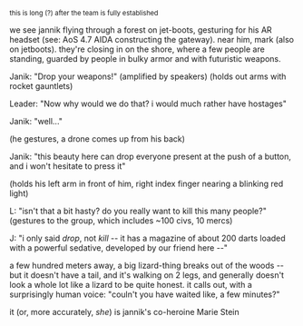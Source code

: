<sub>this is long (?) after the team is fully established</sub>

we see jannik flying through a forest on jet-boots, gesturing for his AR headset (see: AoS 4.7 AIDA constructing the gateway). near him, mark (also on jetboots).
they're closing in on the shore, where a few people are standing, guarded by people in bulky armor and with futuristic weapons.

Janik: "Drop your weapons!" (amplified by speakers) (holds out arms with rocket gauntlets)

Leader: "Now why would we do that? i would much rather have hostages"

Janik: "well..."

(he gestures, a drone comes up from his back)

Janik: "this beauty here can drop everyone present at the push of a button, and i won't hesitate to press it"

(holds his left arm in front of him, right index finger nearing a blinking red light)

L: "isn't that a bit hasty? do you really want to kill this many people?" (gestures to the group, which includes ~100 civs, 10 mercs)

J: "i only said *drop*, not *kill* -- it has a magazine of about 200 darts loaded with a powerful sedative, developed by our friend here --"

a few hundred meters away, a big lizard-thing breaks out of the woods -- but it doesn't have a tail, and it's walking on 2 legs, and generally doesn't look a whole lot like a lizard to be quite honest.
it calls out, with a surprisingly human voice: 
"couln't you have waited like, a few minutes?"

it (or, more accurately, *she*) is jannik's co-heroine Marie Stein
